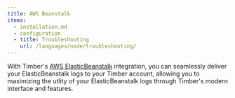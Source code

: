 ```yaml
---
title: AWS Beanstalk
items:
  - installation.md
  - configuration
  - title: Troubleshooting
    url: /languages/node/troubleshooting/
---
```

With Timber's [AWS ElasticBeanstalk](http://docs.aws.amazon.com/elasticbeanstalk/latest/dg/Welcome.html) integration, you can seamlessly deliver your ElasticBeanstalk logs to your Timber account, allowing you to maximizing the utlity of your ElasticBeanstalk logs through Timber's modern interface and features.
